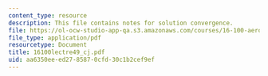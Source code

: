 ```yaml
---
content_type: resource
description: This file contains notes for solution convergence.
file: https://ol-ocw-studio-app-qa.s3.amazonaws.com/courses/16-100-aerodynamics-fall-2005/aa6350eeed2785870cfd30c1b2cef9ef_16100lectre49_cj.pdf
file_type: application/pdf
resourcetype: Document
title: 16100lectre49_cj.pdf
uid: aa6350ee-ed27-8587-0cfd-30c1b2cef9ef
---
```

